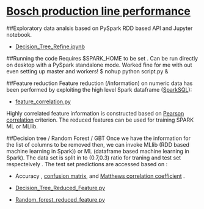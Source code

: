 # [Bosch production line performance](https://www.kaggle.com/c/bosch-production-line-performance)


##Exploratory data analsis based on PySpark RDD based API and Jupyter notebook.

* [Decision_Tree_Refine.ipynb](https://github.com/pythonpanda/bosch-production-line-performance/blob/master/Decision_Tree_Refine.ipynb)	

##Running the code 
Requires $SPARK_HOME to be set . Can be run directly on desktop with a PySpark standalone mode. Worked fine for me with out even setting up master and workers! 
$ nohup python script.py &

##Feature reduction
Feature reduction (/information) on numeric data has been performed by exploiting the high level Spark dataframe ([SparkSQL](https://spark.apache.org/docs/1.6.2/api/python/pyspark.sql.html)):

* [feature_correlation.py](https://github.com/pythonpanda/bosch-production-line-performance/blob/master/feature_correlation.py) 

Highly correlated feature information is constructed based on [Pearson correlation](https://en.wikipedia.org/wiki/Pearson_product-moment_correlation_coefficient) criterion. The reduced features can be used for training SPARK ML or MLlib.

##Decision tree / Random Forest / GBT
Once we have the information for the list of columns to be removed then, we can invoke MLlib (RDD based machine learning in Spark)) or  ML (dataframe based machine learning in Spark). The data set is split in to (0.7,0.3) ratio for traning and test set respecteively . The test set predictions are accessed based on : 
* Accuracy , [confusion matrix](https://en.wikipedia.org/wiki/Confusion_matrix), and [Matthews correlation coefficient](https://en.wikipedia.org/wiki/Matthews_correlation_coefficient) . 

* [Decision_Tree_Reduced_Feature.py](https://github.com/pythonpanda/bosch-production-line-performance/blob/master/Decision_Tree_Reduced_Feature.py)
* [Random_forest_reduced_feature.py](https://github.com/pythonpanda/bosch-production-line-performance/blob/master/Random_forest_reduced_feature.py) 
